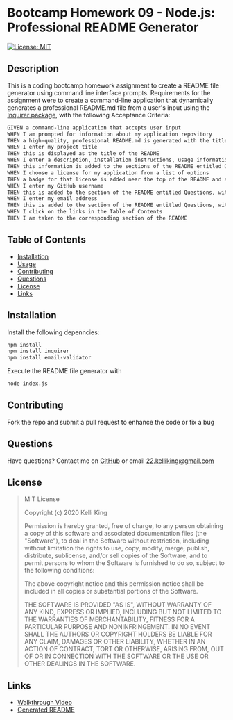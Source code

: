 # Bootcamp Homework 09 - Node.js: Professional README Generator

[![License: MIT](https://img.shields.io/badge/License-MIT-yellow.svg)](https://opensource.org/licenses/MIT)
## Description
This is a coding bootcamp homework assignment to create a README file generator using command line interface prompts.  Requirements for the assignment were to create a command-line application that dynamically generates a professional README.md file from a user's input using the [Inquirer package](https://www.npmjs.com/package/inquirer), with the following Acceptance Criteria:

```md
GIVEN a command-line application that accepts user input
WHEN I am prompted for information about my application repository
THEN a high-quality, professional README.md is generated with the title of my project and sections entitled Description, Table of Contents, Installation, Usage, License, Contributing, Tests, and Questions
WHEN I enter my project title
THEN this is displayed as the title of the README
WHEN I enter a description, installation instructions, usage information, contribution guidelines, and test instructions
THEN this information is added to the sections of the README entitled Description, Installation, Usage, Contributing, and Tests
WHEN I choose a license for my application from a list of options
THEN a badge for that license is added near the top of the README and a notice is added to the section of the README entitled License that explains which license the application is covered under
WHEN I enter my GitHub username
THEN this is added to the section of the README entitled Questions, with a link to my GitHub profile
WHEN I enter my email address
THEN this is added to the section of the README entitled Questions, with instructions on how to reach me with additional questions
WHEN I click on the links in the Table of Contents
THEN I am taken to the corresponding section of the README
```

## Table of Contents
* [Installation](#Installation)
* [Usage](#Usage)
* [Contributing](#Contributing)
* [Questions](#Questions)
* [License](#License)
* [Links](#Links)
## Installation
Install the following depenncies: 
```bash
npm install
npm install inquirer
npm install email-validator
```
Execute the README file generator with 
```bash
node index.js
```
## 
## Contributing
Fork the repo and submit a pull request to enhance the code or fix a bug
## Questions
Have questions?  Contact me on [GitHub](https://github.com/thorgriffs) or email <22.kelliking@gmail.com>
## License

  >MIT License
  >
  >Copyright (c) 2020 Kelli King
  >
  >Permission is hereby granted, free of charge, to any person obtaining a copy
  of this software and associated documentation files (the "Software"), to deal
  in the Software without restriction, including without limitation the rights
  to use, copy, modify, merge, publish, distribute, sublicense, and/or sell
  copies of the Software, and to permit persons to whom the Software is
  furnished to do so, subject to the following conditions:
  >
  >The above copyright notice and this permission notice shall be included in all
  copies or substantial portions of the Software.
  >
  >THE SOFTWARE IS PROVIDED "AS IS", WITHOUT WARRANTY OF ANY KIND, EXPRESS OR
  IMPLIED, INCLUDING BUT NOT LIMITED TO THE WARRANTIES OF MERCHANTABILITY,
  FITNESS FOR A PARTICULAR PURPOSE AND NONINFRINGEMENT. IN NO EVENT SHALL THE
  AUTHORS OR COPYRIGHT HOLDERS BE LIABLE FOR ANY CLAIM, DAMAGES OR OTHER
  LIABILITY, WHETHER IN AN ACTION OF CONTRACT, TORT OR OTHERWISE, ARISING FROM,
  OUT OF OR IN CONNECTION WITH THE SOFTWARE OR THE USE OR OTHER DEALINGS IN THE
  SOFTWARE.

## Links
* [Walkthrough Video](https://drive.google.com/file/d/1XtxvYbE-C5qfqNEwuXI_8kDSE3nVAnCO/view?usp=sharing)
* [Generated README](https://drive.google.com/file/d/1QRn8PfMaBb7vuD-cXLMV_CHR1LvdIze9/view?usp=sharing)